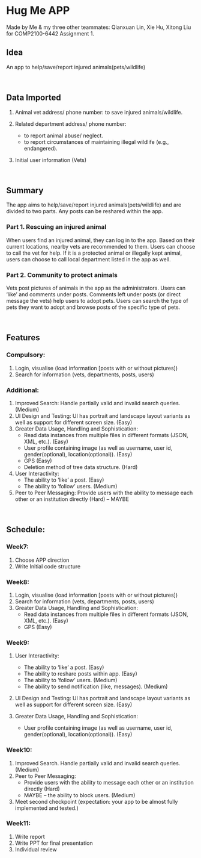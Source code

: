 # Hug Me APP
Made by Me & my three other teammates: Qianxuan Lin, Xie Hu, Xitong Liu  
for COMP2100-6442 Assignment 1. 

## Idea
An app to help/save/report injured animals(pets/wildlife)

<br/>

## Data Imported
1. Animal vet address/ phone number:
    to save injured animals/wildlife.

2. Related department address/ phone number:
    - to report animal abuse/ neglect.
    - to report circumstances of maintaining illegal wildlife (e.g., endangered).

3. Initial user information (Vets)

<br/>

## Summary
The app aims to help/save/report injured animals(pets/wildlife) and are divided to two parts. Any posts can be reshared within the app.

### Part 1. Rescuing an injured animal
When users find an injured animal, they can log in to the app. Based on their current locations, nearby vets are recommended to them. Users can choose to call the vet for help. If it is a protected animal or illegally kept animal, users can choose to call local department listed in the app as well.

### Part 2. Community to protect animals
Vets post pictures of animals in the app as the administrators. Users can ‘like’ and comments under posts. Comments left under posts (or direct message the vets) help users to adopt pets.
Users can search the type of pets they want to adopt and browse posts of the specific type of pets.

<br/>

## Features
### Compulsory:
1. Login, visualise (load information [posts with or without pictures])
2. Search for information (vets, departments, posts, users)

### Additional:
1.	Improved Search: Handle partially valid and invalid search queries. (Medium)
2.	UI Design and Testing: UI has portrait and landscape layout variants as well as support for different screen size. (Easy)
3.	Greater Data Usage, Handling and Sophistication:
    - Read data instances from multiple files in different formats (JSON, XML, etc.). (Easy)
    - User profile containing image (as well as username, user id, gender(optional), location(optional)). (Easy)
    - GPS (Easy)
    - Deletion method of tree data structure. (Hard)
4.	User Interactivity:
    - The ability to ‘like’ a post. (Easy)
    - The ability to ‘follow’ users. (Medium)
5.	Peer to Peer Messaging: Provide users with the ability to message each other or an institution directly (Hard) – MAYBE

<br/>

## Schedule:
### Week7:
1. Choose APP direction
2. Write Initial code structure

### Week8:
1. Login, visualise (load information [posts with or without pictures])
2. Search for information (vets, departments, posts, users)
3. Greater Data Usage, Handling and Sophistication:
    - Read data instances from multiple files in different formats (JSON, XML, etc.). (Easy)
    - GPS (Easy)
 
### Week9:   
1. User Interactivity:
    - The ability to ‘like’ a post. (Easy)
    - The ability to reshare posts within app. (Easy) 
    - The ability to ‘follow’ users. (Medium)
    - The ability to send notification (like, messages). (Medium)

2. UI Design and Testing: UI has portrait and landscape layout variants as well as support for different screen size. (Easy)
3.	Greater Data Usage, Handling and Sophistication:
    - User profile containing image (as well as username, user id, gender(optional), location(optional)). (Easy)
    
### Week10:   
1. Improved Search. Handle partially valid and invalid search queries. (Medium)
2. Peer to Peer Messaging:
    - Provide users with the ability to message each other or an institution directly (Hard)
    - MAYBE – the ability to block users. (Medium)
3. Meet second checkpoint (expectation: your app to be almost fully implemented and tested.)

### Week11:   
1. Write report
2. Write PPT for final presentation
3. Individual review
